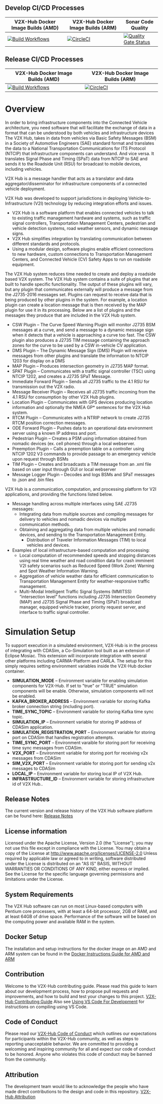 ## Develop CI/CD Processes
| V2X-Hub Docker Image Builds (AMD) | V2X-Hub Docker Image Builds (ARM) |  Sonar Code Quality |
|----------------------|---------------------|---------------------|
 [![Build Workflows](https://github.com/usdot-fhwa-OPS/V2X-Hub/actions/workflows/build.yml/badge.svg?branch=develop)](https://github.com/usdot-fhwa-OPS/V2X-Hub/actions/workflows/build.yml)|[![CircleCI](https://dl.circleci.com/status-badge/img/gh/usdot-fhwa-OPS/V2X-Hub/tree/develop.svg?style=svg)](https://dl.circleci.com/status-badge/redirect/gh/usdot-fhwa-OPS/V2X-Hub/tree/develop)| [![Quality Gate Status](https://sonarcloud.io/api/project_badges/measure?project=usdot-fhwa-ops_V2X-Hub&metric=alert_status)](https://sonarcloud.io/dashboard?id=usdot-fhwa-ops_V2X-Hub) |
 ## Release CI/CD Processes
| V2X-Hub Docker Image Builds (AMD) | V2X-Hub Docker Image Builds (ARM) | 
|----------------------|---------------------|
 [![Build Workflows](https://github.com/usdot-fhwa-OPS/V2X-Hub/actions/workflows/build.yml/badge.svg?branch=master)](https://github.com/usdot-fhwa-OPS/V2X-Hub/actions/workflows/build.yml)|[![CircleCI](https://dl.circleci.com/status-badge/img/gh/usdot-fhwa-OPS/V2X-Hub/tree/master.svg?style=svg)](https://dl.circleci.com/status-badge/redirect/gh/usdot-fhwa-OPS/V2X-Hub/tree/master)|
# Overview
In order to bring infrastructure components into the Connected Vehicle architecture, you need software that will facilitate the exchange of data in a format that can be understood by both vehicles and infrastructure devices The V2X Hub, takes in data from vehicles via Basic Safety Messages (BSM) in a Society of Automotive Engineers (SAE) standard format and translates the data to a National Transportation Communications for ITS Protocol (NTCIP) that infrastructure components can understand.  And vice versa.   It translates Signal Phase and Timing (SPaT) data from NTCIP to SAE and sends it to the Roadside Unit (RSU) for broadcast to mobile devices, including vehicles. 

V2X Hub is a message handler that acts as a translator and data aggregator/disseminator for infrastructure components of a connected vehicle deployment. 

V2X Hub was developed to support jurisdictions in deploying Vehicle-to-Infrastructure (V2I) technology by reducing integration efforts and issues.
* V2X Hub is a software platform that enables connected vehicles to talk to existing traffic management hardware and systems, such as traffic signal controllers, Transportation Management Centers, pedestrian and vehicle detection systems, road weather sensors, and dynamic message signs.
* V2X Hub simplifies integration by translating communication between different standards and protocols.
* Using a modular design, software plugins enable efficient connections to new hardware, custom connections to Transportation Management Centers, and Connected Vehicle (CV) Safety Apps to run on roadside equipment.

The V2X Hub system reduces time needed to create and deploy a roadside based V2X system.  The V2X Hub system contains a suite of plugins that are built to handle specific functionality.  The output of these plugins will vary, but any plugin that communicates externally will produce a message from the J2735-2016 messages set.  Plugins can request to receive data that is being produced by other plugins in the system.  For example, a location plugin can create a location message that is then received by the MAP plugin for use it in its processing.  Below are a list of plugins and the messages they produce that are included in the V2X Hub system.

* CSW Plugin – The Curve Speed Warning Plugin will monitor J2735 BSM messages at a curve, and send a message to a dynamic message sign when it detects that a vehicle is approaching a curve too fast.  The CSW plugin also produces a J2735 TIM message containing the approach zones for the curve to be used by a CSW in-vehicle CV application.
* DMS Plugin – The Dynamic Message Sign (DMS) Plugin will receive messages from other plugins and translate the information to NTCIP 1203 for display on a DMS
* MAP Plugin – Produces intersection geometry in J2735 MAP format.
* SPAT Plugin – Communicates with a traffic signal controller (TSC) using NTCIP 1202, and creates a J2735 SPaT Message.
* Immediate Forward Plugin – Sends all J2735 traffic to the 4.1 RSU for transmission out the V2X radio.
* Message Receiver Plugin – Receives all J2735 traffic incoming from the 4.1 RSU for consumption by other V2X Hub plugins.
* Location Plugin – Communicates with GPS devices producing location information and optionally the NMEA GP* sentences for the V2X Hub system. 
* RTCM Plugin – Communicates with a NTRIP network to create J2735 RTCM position correction messages.
* ODE Forward Plugin – Pushes data to an operational data environment server using a known IP address and port.
* Pedestrian Plugin – Creates a PSM using information obtained from nomadic devices (ex. cell phones) through a local webserver.
* Preemption Plugin – Calls a preemption table on a controller using NTCIP 1202 V3 commands to provide passage to an emergency vehicle upon request through BSMs
* TIM Plugin – Creates and broadcasts a TIM message from an .xml file based on user input through GUI or local webserver
* Message Logger Plugin – Decodes and logs BSMs and SPaT messages to .json and .bin files

V2X Hub is a communication, computation, and processing platform for V2I applications, and providing the functions listed below.

* Message handling across multiple interfaces using SAE J2735 messages:
	* Integrating data from multiple sources and compiling messages for delivery to vehicles and nomadic devices via multiple communication methods.
	* Obtaining and aggregating data from multiple vehicles and nomadic devices, and sending to the Transportation Management Entity.
        * Distribution of Traveler Information Messages (TIM) to local vehicles and devices.
* Examples of local infrastructure-based computation and processing:
	* Local computation of recommended speeds and stopping distances using real time weather and road condition data for crash imminent V2I safety scenarios such as Reduced Speed (Work Zone) Warning and Spot Weather Information Warning.
	* Aggregation of vehicle weather data for efficient communication to Transportation Management Entity for weather-responsive traffic management.
	* Multi-Modal Intelligent Traffic Signal Systems (MMITSS) “intersection level” functions including J2735 Intersection Geometry (MAP) and J2735 Signal Phase and Timing (SPaT) broadcast manager, equipped vehicle tracker, priority request server, and interface to traffic signal controller.

# Simulation Setup
To support execution in a simulated environment, V2X-Hub is in the process of integrating with CDASim, a Co-Simulation tool built as an extension of Eclipse Mosiac. This extension will incorporate integration with several other platforms including CARMA-Platform and CARLA. The setup for this simply requires setting environment variables inside the V2X-Hub docker container.
 * **SIMULATION_MODE** – Environment variable for enabling simulation components for V2X-Hub. If set to "true" or "TRUE" simulation components will be enable. Otherwise, simulation components will not be enabled.
 * **KAFKA_BROKER_ADDRESS** – Environment variable for storing Kafka broker connection string (including port).
 * **TIME_SYNC_TOPIC** – Environment variable for storing Kafka time sync topic.
 * **SIMULATION_IP** – Environment variable for storing IP address of CDASim application.
 * **SIMULATION_REGISTRATION_PORT** – Environment variable for storing port on CDASim that handles registration attempts.
 * **TIME_SYNC_PORT** – Environment varaible for storing port for receiving time sync messages from CDASim.
 * **V2X_PORT** – Environment variable for storing port for receiving v2x messages from CDASim
 * **SIM_V2X_PORT** – Environment variable for storing port for sending v2x messages to CDASim
 * **LOCAL_IP** – Environment variable for storing local IP of V2X Hub.
 * **INFRASTRUCTURE_ID** – Environment variable for storing infrastructure id of V2X Hub..
## Release Notes
The current version and release history of the V2X Hub software platform can be found here: [Release Notes](<docs/Release_notes.md>)

## License information
Licensed under the Apache License, Version 2.0 (the "License"); you may not use this file except in compliance with the License. You may obtain a copy of the License at http://www.apache.org/licenses/LICENSE-2.0 Unless required by applicable law or agreed to in writing, software distributed under the License is distributed on an "AS IS" BASIS, WITHOUT WARRANTIES OR CONDITIONS OF ANY KIND, either express or implied. See the License for the specific language governing permissions and limitations under the License.

## System Requirements
The V2X Hub software can run on most Linux-based computers with Pentium core processers, with at least a 64-bit processor, 2GB of RAM, and at least 64GB of drive space. Performance of the software will be based on the computing power and available RAM in the system.  

## Docker Setup
The installation and setup instructions for the docker image on an AMD and ARM system can be found in the [Docker Instructions Guide for AMD and ARM](https://usdot-carma.atlassian.net/wiki/spaces/V2XH/pages/1886158849/V2X-Hub+Docker+Deployment)

## Contribution
Welcome to the V2X-Hub contributing guide. Please read this guide to learn about our development process, how to propose pull requests and improvements, and how to build and test your changes to this project. [V2X-Hub Contributing Guide](Contributing.md)  Also see [Using VS Code For Development](docs/Visual_Studio_Code_Setup.md) for instructions on compiling using VS Code.

## Code of Conduct 
Please read our [V2X-Hub Code of Conduct](Code_of_Conduct.md) which outlines our expectations for participants within the V2X-Hub community, as well as steps to reporting unacceptable behavior. We are committed to providing a welcoming and inspiring community for all and expect our code of conduct to be honored. Anyone who violates this code of conduct may be banned from the community.

## Attribution
The development team would like to acknowledge the people who have made direct contributions to the design and code in this repository. [V2X-Hub Attribution](ATTRIBUTION.txt) 
